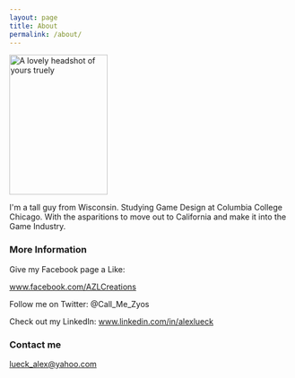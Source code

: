 ```yaml
---
layout: page
title: About
permalink: /about/
---
```


<img src="http://iam.colum.edu/students/alex.lueck/Glasses.jpg" alt="A lovely headshot of yours truely" style="width:175px;height:250px;position:right">

I'm a tall guy from Wisconsin. Studying Game Design at Columbia College Chicago. With the asparitions to move out to California and make it into the Game Industry.

### More Information

Give my Facebook page a Like:

www.facebook.com/AZLCreations

Follow me on Twitter:
@Call_Me_Zyos

Check out my LinkedIn:
www.linkedin.com/in/alexlueck

### Contact me

[lueck_alex@yahoo.com](mailto:email@domain.com)
